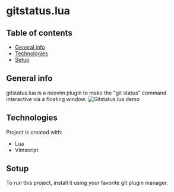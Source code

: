 # gitstatus.lua

## Table of contents

- [General info](#general-info)
- [Technologies](#technologies)
- [Setup](#setup)

## General info

gitstatus.lua is a neovim plugin to make the "git status" command interactive via a floating window.
![Gitstatus.lua demo](./demo/Gitstatus.gif)

## Technologies

Project is created with:

- Lua
- Vimscript

## Setup

To run this project, install it using your favorite git plugin manager.

